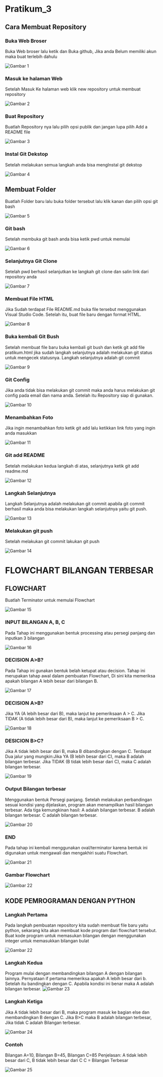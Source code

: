 # Pratikum_3
## Cara Membuat Repository

### Buka Web Broser
Buka Web broser lalu ketik dan Buka github, Jika anda Belum memiliki akun maka buat terlebih dahulu <p>
![Gambar 1](Screenshots/ss1.png)

### Masuk ke halaman Web
Setelah Masuk Ke halaman web klik new repository untuk membuat repository <p>
![Gambar 2](Screenshots/ss2.png)

### Buat Repository
Buatlah Repository nya lalu pilih opsi publik dan jangan lupa pilih Add a README file <p>
![Gambar 3](Screenshots/ss3.png)

### Instal Git Dekstop
Setelah melakukan semua langkah anda bisa mengInstal git dekstop <p>
![Gambar 4](Screenshots/ss4.png)

## Membuat Folder
Buatlah Folder baru lalu buka folder tersebut lalu klik kanan dan pilih opsi git bash <p>
![Gambar 5](Screenshots/ss6.png)

### Git bash
Setelah membuka git bash anda bisa ketik pwd untuk memulai <p>
![Gambar 6](Screenshots/ss7.png)

### Selanjutnya Git Clone
Setelah pwd berhasil selanjutkan ke langkah git clone dan salin link dari repository anda <p>
![Gambar 7](Screenshots/ss8.png)

### Membuat File HTML
Jika Sudah terdapat File README.md buka file tersebut menggunakan Visual Studio Code. Setelah itu, buat file baru dengan format HTML. <p>
![Gambar 8](Screenshots/ss9.png)

### Buka kembali Git Bush
Setelah membuat file baru buka kembali git bush dan ketik git add file pratikum.html jika sudah langkah selanjutnya adalah melakukan git status untuk mengecek statusnya. Langkah selanjutnya adalah git commit <p>
![Gambar 9](Screenshots/ss10.png)

### Git Config
Jika anda tidak bisa melakukan git commit maka anda harus melakukan git config pada email dan nama anda. Setelah itu Repository siap di gunakan. <p>
![Gambar 10](Screenshots/ss11.png)

### Menambahkan Foto 
Jika ingin menambahkan foto ketik git add lalu ketikkan link foto yang ingin anda masukkan <p>
![Gambar 11](Screenshots/ss12.png)

### Git add README
Setelah melakukan kedua langkah di atas, selanjutnya ketik git add readme.md  <p>
![Gambar 12](Screenshots/ss14.png) 

### Langkah Selanjutnya
Langkah Selanjutnya adalah melakukan git commit apabila git commit berhasil maka anda bisa melakukan langkah selanjutnya yaitu git push. <p>
![Gambar 13](Screenshots/ss16.png) 

### Melakukan git push 
Setelah melakukan git commit lakukan git push <p>
![Gambar 14](Screenshots/ss18.png)

# FLOWCHART BILANGAN TERBESAR 
## FLOWCHART 
Buatlah Terminator untuk memulai Flowchart <p>
![Gambar 15](Screenshots/ss19.png)

### INPUT BILANGAN A, B, C
Pada Tahap ini menggunakan bentuk processing atau persegi panjang dan inputkan 3 bilangan <p>
![Gambar 16](Screenshots/ss20.png)

### DECISION A>B?
Pada Tahap ini gunakan bentuk belah ketupat atau decision. Tahap ini merupakan tahap awal dalam pembuatan Flowchart, Di sini kita memeriksa apakah bilangan A lebih besar dari bilangan B. <p>
![Gambar 17](Screenshots/ss23.png)

### DECISION A>B?
 Jika YA (A lebih besar dari B), maka lanjut ke pemeriksaan A > C.  Jika TIDAK (A tidak lebih besar dari B), maka lanjut ke pemeriksaan B > C. <p>
 ![Gambar 18](Screenshots/ss24.png)

 ### DESICION B>C?
 Jika A tidak lebih besar dari B, maka B dibandingkan dengan C.  Terdapat Dua jalur yang mungkin:Jika YA (B lebih besar dari C), maka B adalah bilangan terbesar.
 Jika TIDAK (B tidak lebih besar dari C), maka C adalah bilangan terbesar. <p>
 ![Gambar 19](Screenshots/ss25.png)

 ### Output Bilangan terbesar
 Menggunakan bentuk Persegi panjang. Setelah melakukan perbandingan sesuai kondisi yang dijelaskan, program akan menampilkan hasil bilangan terbesar. Ada tiga kemungkinan hasil: A adalah bilangan terbesar. B adalah bilangan terbesar. C adalah bilangan terbesar. <p>
 ![Gambar 20](Screenshots/ss27.png)

### END
Pada tahap ini kembali menggunakan oval/terminator karena bentuk ini digunakan untuk mengawali dan mengakhiri suatu Flowchart. <p>
![Gambar 21](Screenshots/ss29.png)

### Gambar Flowchart
![Gambar 22](Screenshots/ss31.png)


## KODE PEMROGRAMAN DENGAN PYTHON
### Langkah Pertama
Pada langkah pembuatan repository kita sudah membuat file baru yaitu python, sekarang kita akan membuat kode program dari flowchart tersebut. Buat kode program untuk memasukan bilangan dengan menggunakan integer untuk memasukkan bilangan bulat <p>
![Gambar 22](Screenshots/ss34.png)

### Langkah Kedua 
Program mulai dengan membandingkan bilangan A dengan bilangan lainnya. Pernyataan if pertama memeriksa apakah A lebih besar dari b. Setelah itu bandingkan dengan C. Apabila kondisi ini benar maka A adalah bilangan terbesar. 
![Gambar 23](Screenshots/ss50.png)

### Langkah Ketiga
Jika A tidak lebih besar dari B, maka program masuk ke bagian else dan membandingkan B dengan C. Jika B>C maka B adalah bilangan terbesar, Jika tidak C adalah Bilangan terbesar. <p>
![Gambar 24](Screenshots/ss65.png)

### Contoh
Bilangan A=10, Bilangan B=45, Bilangan C=85
Penjelasan: A tidak lebih besar dari C, B tidak lebih besar dari C
C = Bilangan Terbesar <p>
![Gambar 25](Screenshots/ss70.png)

